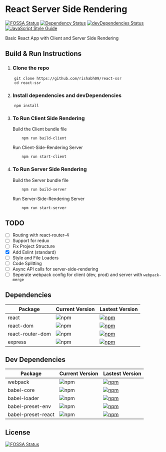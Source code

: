 # React Server Side Rendering

[![FOSSA Status](https://app.fossa.io/api/projects/git%2Bgithub.com%2Frishabh09%2Freact-ssr.svg?type=shield)](https://app.fossa.io/projects/git%2Bgithub.com%2Frishabh09%2Freact-ssr?ref=badge_shield) [![Dependency Status](https://david-dm.org/rishabh09/react-ssr.svg)](https://david-dm.org/rishabh09/react-ssr) [![devDependencies Status](https://david-dm.org/rishabh09/react-ssr/dev-status.svg)](https://david-dm.org/rishabh09/react-ssr?type=dev) [![JavaScript Style Guide](https://img.shields.io/badge/code_style-standard-brightgreen.svg)](https://standardjs.com)




Basic React App with Client and Server Side Rendering

## Build & Run Instructions

1. ### Clone the repo
```
    git clone https://github.com/rishabh09/react-ssr
    cd react-ssr
```

2. ### Install dependencies and devDependencies

```
    npm install
```

3. ### To Run Client Side Rendering

    Build the Client bundle file
    ```
        npm run build-client
    ```

    Run Client-Side-Rendering Server
    ```
        npm run start-client
    ```

4. ### To Run Server Side Rendering

    Build the Server bundle file
    ```
        npm run build-server
    ```

    Run Server-Side-Rendering Server
    ```
        npm run start-server
    ```

## TODO

- [ ] Routing with react-router-4
- [ ] Support for redux
- [ ] Fix Project Structure
- [x] Add Eslint (standard)
- [ ] Style and File Loaders
- [ ] Code Splitting
- [ ] Async API calls for server-side-rendering
- [ ] Seperate webpack config for client (dev, prod) and server with `webpack-merge`

## Dependencies
| **Package** | **Current Version**|**Lastest Version** |
|---|---|---|
| react | ![npm](https://img.shields.io/badge/npm-16.0.0-brightgreen.svg?style=flat-square)| [![npm](https://img.shields.io/npm/v/react.svg?style=flat-square)](https://www.npmjs.com/package/react)|
| react-dom | ![npm](https://img.shields.io/badge/npm-16.0.0-brightgreen.svg?style=flat-square)| [![npm](https://img.shields.io/npm/v/react-dom.svg?style=flat-square)](https://www.npmjs.com/package/react-dom)|
| react-router-dom | ![npm](https://img.shields.io/badge/npm-4.2.2-brightgreen.svg?style=flat-square)| [![npm](https://img.shields.io/npm/v/react-router.svg?style=flat-square)](https://www.npmjs.com/package/react-router) |
| express | ![npm](https://img.shields.io/badge/npm-4.16.2-brightgreen.svg?style=flat-square)| [![npm](https://img.shields.io/npm/v/express.svg?style=flat-square)](https://www.npmjs.com/package/express) |


## Dev Dependencies
| **Package** | **Current Version**|**Lastest Version** |
|---|---|---|
| webpack | ![npm](https://img.shields.io/badge/npm-3.6.0-brightgreen.svg?style=flat-square)| [![npm](https://img.shields.io/npm/v/webpack.svg?style=flat-square)](https://www.npmjs.com/package/webpack) |
| babel-core | ![npm](https://img.shields.io/badge/npm-6.26.0-brightgreen.svg?style=flat-square)| [![npm](https://img.shields.io/npm/v/babel-core.svg?style=flat-square)](https://www.npmjs.com/package/babel-core)|
| babel-loader | ![npm](https://img.shields.io/badge/npm-7.1.2-brightgreen.svg?style=flat-square)| [![npm](https://img.shields.io/npm/v/babel-loader.svg?style=flat-square)](https://www.npmjs.com/package/babel-loader)|
| babel-preset-env | ![npm](https://img.shields.io/badge/npm-1.6.0-brightgreen.svg?style=flat-square)| [![npm](https://img.shields.io/npm/v/babel-preset-env.svg?style=flat-square)](https://www.npmjs.com/package/babel-preset-env)|
| babel-preset-react | ![npm](https://img.shields.io/badge/npm-6.24.1-brightgreen.svg?style=flat-square)| [![npm](https://img.shields.io/npm/v/babel-preset-react.svg?style=flat-square)](https://www.npmjs.com/package/babel-preset-react)|

## License
[![FOSSA Status](https://app.fossa.io/api/projects/git%2Bgithub.com%2Frishabh09%2Freact-ssr.svg?type=large)](https://app.fossa.io/projects/git%2Bgithub.com%2Frishabh09%2Freact-ssr?ref=badge_large)
